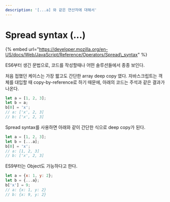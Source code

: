 ```yaml
---
description: '[...a] 와 같은 연산자에 대해서'
---
```


# Spread syntax \(...\)



{% embed url="https://developer.mozilla.org/en-US/docs/Web/JavaScript/Reference/Operators/Spread\_syntax" %}

ES6부터 생긴 문법으로, 코드를 작성할때나 어떤 솔루션들에서 종종 보인다.

처음 접했던 케이스는 가장 짧고도 간단한 array deep copy 였다. 자바스크립트는 객체를 대입할 때 copy-by-reference로 하기 때문에, 아래의 코드는 주석과 같은 결과가 나온다.

```javascript
let a = [1, 2, 3];
let b = a;
b[0] = 'x';
// a: ['x', 2, 3]
// b: ['x', 2, 3]
```

Spread syntax를 사용하면 아래와 같이 간단한 식으로 deep copy가 된다.

```javascript
let a = [1, 2, 3];
let b = [...a];
b[0] = 'x';
// a: [1, 2, 3]
// b: ['x', 2, 3]
```

ES9부터는 Object도 가능하다고 한다.

```javascript
let a = {x: 1, y: 2};
let b = {...a};
b['x'] = 9;
// a: {x: 1, y: 2}
// b: {x: 9, y: 2}
```

